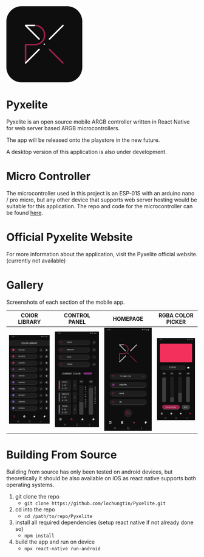 <img src='./img/logo.png' />

# Pyxelite

Pyxelite is an open source mobile ARGB controller written in React Native for web server based ARGB microcontrollers.

The app will be released onto the playstore in the new future.

A desktop version of this application is also under development.

# Micro Controller

The microcontroller used in this project is an ESP-01S with an arduino nano / pro micro, but any other device that supports web server hosting would be suitable for this application. The repo and code for the microcontroller can be found <a href='https://github.com/lochungtin/PyxeliteController'>here</a>.

# Official Pyxelite Website

For more information about the application, visit the Pyxelite official website. (currently not available)

# Gallery

Screenshots of each section of the mobile app.

| COlOR LIBRARY                                 | CONTROL PANEL                                  | HOMEPAGE                                   | RGBA COLOR PICKER                           |
| --------------------------------------------- | ---------------------------------------------- | ------------------------------------------ | ------------------------------------------- |
| <img src='./img/Pyxelite_Library_Page.jpg' /> | <img src='./img/Pyxelite_Settings_Page.jpg' /> | <img src='./img/Pyxelite_Home_Page.jpg' /> | <img src='./img/Pyxelite_Color_Page.jpg' /> |

# Building From Source

Building from source has only been tested on android devices, but theoretically it should be also available on iOS as react native supports both operating systems.

1. git clone the repo
    - ```git clone https://github.com/lochungtin/Pyxelite.git```
2. cd into the repo
    - ```cd /path/to/repo/Pyxelite```
3. install all required dependencies (setup react native if not already done so)
    - ```npm install```
4. build the app and run on device
    - ```npx react-native run-android```
